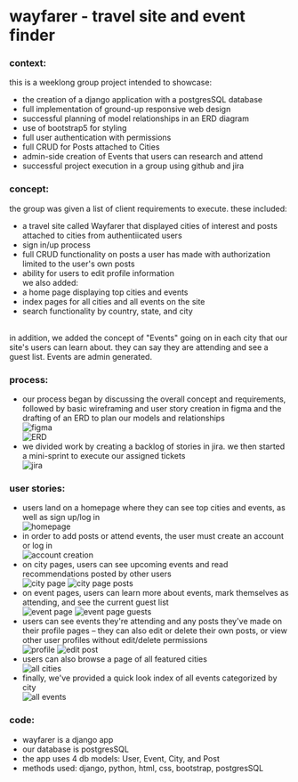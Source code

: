 # wayfarer - travel site and event finder

### context:<br />
this is a weeklong group project intended to showcase:
* the creation of a django application with a postgresSQL database
* full implementation of ground-up responsive web design
* successful planning of model relationships in an ERD diagram
* use of bootstrap5 for styling
* full user authentication with permissions
* full CRUD for Posts attached to Cities
* admin-side creation of Events that users can research and attend
* successful project execution in a group using github and jira


### concept: <br />
the group was given a list of client requirements to execute. these included:
* a travel site called Wayfarer that displayed cities of interest and posts attached to cities from authentiicated users
* sign in/up process
* full CRUD functionality on posts a user has made with authorization limited to the user's own posts
* ability for users to edit profile information<br />
we also added:
* a home page displaying top cities and events
* index pages for all cities and all events on the site
* search functionality by country, state, and city
<br />
in addition, we added the concept of "Events" going on in each city that our site's users can learn about. they can say they are attending and see a guest list. Events are admin generated.



### process: <br />
* our process began by discussing the overall concept and requirements, followed by basic wireframing and user story creation in figma and the drafting of an ERD to plan our models and relationships <br />
![figma](https://i.ibb.co/x2nwzVs/Screen-Shot-2021-11-04-at-3-36-32-PM.png)<br />
![ERD](https://i.ibb.co/PW1K3pQ/Screen-Shot-2021-11-04-at-3-38-38-PM.png)
* we divided work by creating a backlog of stories in jira. we then started a mini-sprint to execute our assigned tickets <br />
![jira](https://i.ibb.co/GvzJMY5/Screen-Shot-2021-11-04-at-3-40-18-PM.png)

### user stories:<br />
* users land on a homepage where they can see top cities and events, as well as sign up/log in <br />
![homepage](https://ga-students.slack.com/files/U02CFKTQK3Q/F02KUNWH77H/screen_shot_2021-11-04_at_7.09.23_pm.png)
* in order to add posts or attend events, the user must create an account or log in <br />
![account creation](https://ga-students.slack.com/files/U02CFKTQK3Q/F02KUNWH77H/screen_shot_2021-11-04_at_7.09.23_pm.png)
* on city pages, users can see upcoming events and read recommendations posted by other users <br />
![city page](https://ga-students.slack.com/files/U02CFKTQK3Q/F02L9DL282X/screen_shot_2021-11-04_at_7.11.47_pm.png)
![city page posts](https://ga-students.slack.com/files/U02CFKTQK3Q/F02LBKWLQR2/screen_shot_2021-11-04_at_7.12.14_pm.png)
* on event pages, users can learn more about events, mark themselves as attending, and see the current guest list <br />
![event page](https://ga-students.slack.com/files/U02CFKTQK3Q/F02LN1RK56D/screen_shot_2021-11-04_at_7.10.49_pm.png)
![event page guests](https://ga-students.slack.com/files/U02CFKTQK3Q/F02LZ3YFNKA/screen_shot_2021-11-04_at_7.11.03_pm.png)
* users can see events they're attending and any posts they've made on their profile pages – they can also edit or delete their own posts, or view other user profiles without edit/delete permissions <br />
![profile](https://ga-students.slack.com/files/U02CFKTQK3Q/F02LZ3YM7RN/screen_shot_2021-11-04_at_7.11.35_pm.png)
![edit post](https://ga-students.slack.com/files/U02CFKTQK3Q/F02L9DLMKMH/screen_shot_2021-11-04_at_7.12.37_pm.png)
* users can also browse a page of all featured cities <br />
![all cities](https://ga-students.slack.com/files/U02CFKTQK3Q/F02L6DTNES1/screen_shot_2021-11-04_at_7.09.47_pm.png)
* finally, we've provided a quick look index of all events categorized by city <br />
![all events](https://ga-students.slack.com/files/U02CFKTQK3Q/F02L9D6V0E6/screen_shot_2021-11-04_at_7.10.11_pm.png)

### code: <br />
* wayfarer is a django app
* our database is postgresSQL
* the app uses 4 db models: User, Event, City, and Post
* methods used: django, python, html, css, bootstrap, postgresSQL